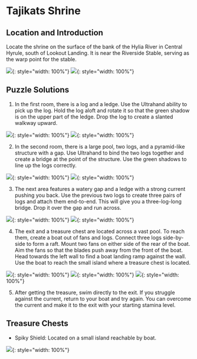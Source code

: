 # Tajikats Shrine

## Location and Introduction

Locate the shrine on the surface of the bank of the Hylia River in Central Hyrule, south of Lookout Landing. It is near the Riverside Stable, serving as the warp point for the stable.

![](../images/Tajikats-0.jpg){: style="width: 100%"}
![](../images/Tajikats-1.jpg){: style="width: 100%"}

## Puzzle Solutions

1. In the first room, there is a log and a ledge. Use the Ultrahand ability to pick up the log. Hold the log aloft and rotate it so that the green shadow is on the upper part of the ledge. Drop the log to create a slanted walkway upward.

![](../images/Tajikats-2.jpg){: style="width: 100%"}
![](../images/Tajikats-3.jpg){: style="width: 100%"}

2. In the second room, there is a large pool, two logs, and a pyramid-like structure with a gap. Use Ultrahand to bind the two logs together and create a bridge at the point of the structure. Use the green shadows to line up the logs correctly.

![](../images/Tajikats-4.jpg){: style="width: 100%"}
![](../images/Tajikats-5.jpg){: style="width: 100%"}

3. The next area features a watery gap and a ledge with a strong current pushing you back. Use the previous two logs to create three pairs of logs and attach them end-to-end. This will give you a three-log-long bridge. Drop it over the gap and run across.

![](../images/Tajikats-6.jpg){: style="width: 100%"}
![](../images/Tajikats-7.jpg){: style="width: 100%"}

4. The exit and a treasure chest are located across a vast pool. To reach them, create a boat out of fans and logs. Connect three logs side-by-side to form a raft. Mount two fans on either side of the rear of the boat. Aim the fans so that the blades push away from the front of the boat. Head towards the left wall to find a boat landing ramp against the wall. Use the boat to reach the small island where a treasure chest is located.

![](../images/Tajikats-9.jpg){: style="width: 100%"}
![](../images/Tajikats-10.jpg){: style="width: 100%"}
![](../images/Tajikats-11.jpg){: style="width: 100%"}

5. After getting the treasure, swim directly to the exit. If you struggle against the current, return to your boat and try again. You can overcome the current and make it to the exit with your starting stamina level.

## Treasure Chests

- Spiky Shield: Located on a small island reachable by boat.

![](../images/Tajikats-12.jpg){: style="width: 100%"}
